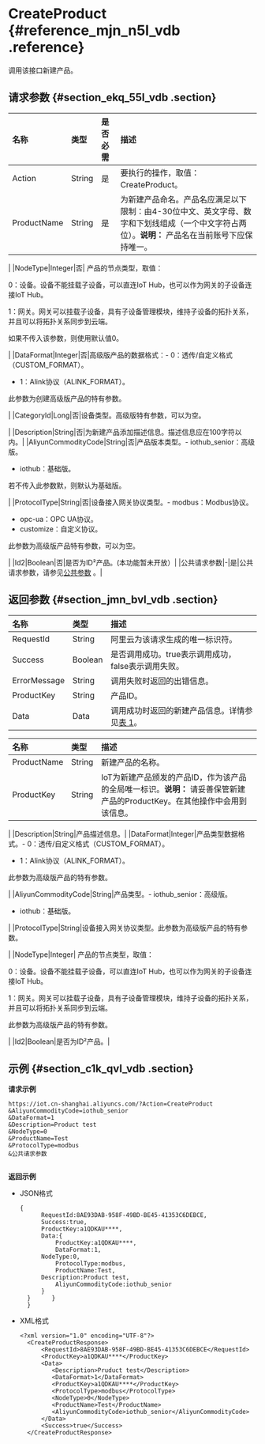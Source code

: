 # CreateProduct {#reference_mjn_n5l_vdb .reference}

调用该接口新建产品。

## 请求参数 {#section_ekq_55l_vdb .section}

|名称|类型|是否必需|描述|
|:-|:-|:---|:-|
|Action|String|是|要执行的操作，取值：CreateProduct。|
|ProductName|String|是|为新建产品命名。产品名应满足以下限制：由4-30位中文、英文字母、数字和下划线组成（一个中文字符占两位）。**说明：** 产品名在当前账号下应保持唯一。

|
|NodeType|Integer|否| 产品的节点类型，取值：

 0：设备。设备不能挂载子设备，可以直连IoT Hub，也可以作为网关的子设备连接IoT Hub。

 1：网关。网关可以挂载子设备，具有子设备管理模块，维持子设备的拓扑关系，并且可以将拓扑关系同步到云端。

 如果不传入该参数，则使用默认值0。

 |
|DataFormat|Integer|否|高级版产品的数据格式：-   0：透传/自定义格式（CUSTOM\_FORMAT）。
-   1：Alink协议（ALINK\_FORMAT）。

此参数为创建高级版产品的特有参数。

|
|CategoryId|Long|否|设备类型。高级版特有参数，可以为空。

|
|Description|String|否|为新建产品添加描述信息。描述信息应在100字符以内。|
|AliyunCommodityCode|String|否|产品版本类型。-   iothub\_senior：高级版。
-   iothub：基础版。

若不传入此参数默，则默认为基础版。

|
|ProtocolType|String|否|设备接入网关协议类型。-   modbus：Modbus协议。
-   opc-ua：OPC UA协议。
-   customize：自定义协议。

此参数为高级版产品特有参数，可以为空。

|
|Id2|Boolean|否|是否为ID²产品。\(本功能暂未开放）|
|公共请求参数|-|是|公共请求参数，请参见[公共参数](intl.zh-CN/云端开发指南/云端API参考/公共参数.md#) 。|

## 返回参数 {#section_jmn_bvl_vdb .section}

|名称|类型|描述|
|:-|:-|:-|
|RequestId|String|阿里云为该请求生成的唯一标识符。|
|Success|Boolean|是否调用成功。true表示调用成功，false表示调用失败。|
|ErrorMessage|String|调用失败时返回的出错信息。|
|ProductKey|String|产品ID。|
|Data|Data|调用成功时返回的新建产品信息。详情参见[表 1](#table_z3k_lz2_xdb)。|

|名称|类型|描述|
|:-|:-|:-|
|ProductName|String|新建产品的名称。|
|ProductKey|String|IoT为新建产品颁发的产品ID，作为该产品的全局唯一标识。**说明：** 请妥善保管新建产品的ProductKey。在其他操作中会用到该信息。

|
|Description|String|产品描述信息。|
|DataFormat|Integer|产品类型数据格式。-   0：透传/自定义格式（CUSTOM\_FORMAT）。
-   1：Alink协议（ALINK\_FORMAT）。

此参数为高级版产品的特有参数。

|
|AliyunCommodityCode|String|产品类型。-   iothub\_senior：高级版。
-   iothub：基础版。

|
|ProtocolType|String|设备接入网关协议类型。此参数为高级版产品的特有参数。

|
|NodeType|Integer| 产品的节点类型，取值：

 0：设备。设备不能挂载子设备，可以直连IoT Hub，也可以作为网关的子设备连接IoT Hub。

 1：网关。网关可以挂载子设备，具有子设备管理模块，维持子设备的拓扑关系，并且可以将拓扑关系同步到云端。

 此参数为高级版产品的特有参数。

 |
|Id2|Boolean|是否为ID²产品。|

## 示例 {#section_c1k_qvl_vdb .section}

**请求示例**

```
https://iot.cn-shanghai.aliyuncs.com/?Action=CreateProduct
&AliyunCommodityCode=iothub_senior
&DataFormat=1
&Description=Product test
&NodeType=0
&ProductName=Test
&ProtocolType=modbus
&公共请求参数


```

**返回示例**

-   JSON格式

    ```
    {
          RequestId:8AE93DAB-958F-49BD-BE45-41353C6DEBCE,
          Success:true,
          ProductKey:a1QDKAU****,	  
          Data:{
              ProductKey:a1QDKAU****, 
              DataFormat:1, 
    	  NodeType:0,
              ProtocolType:modbus,
              ProductName:Test,
    	  Description:Product test,
              AliyunCommodityCode:iothub_senior
          }
      }      }
      }
    ```

-   XML格式

    ```
    <?xml version="1.0" encoding="UTF-8"?> 
      <CreateProductResponse>
          <RequestId>8AE93DAB-958F-49BD-BE45-41353C6DEBCE</RequestId>
          <ProductKey>a1QDKAU****</ProductKey>
          <Data>
             <Description>Pruduct test</Description>
             <DataFormat>1</DataFormat>
             <ProductKey>a1QDKAU****</ProductKey>
             <ProtocolType>modbus</ProtocolType>
             <NodeType>0</NodeType>
             <ProductName>Test</ProductName>
             <AliyunCommodityCode>iothub_senior</AliyunCommodityCode>
          </Data>
          <Success>true</Success>
      </CreateProductResponse>
    
    ```



